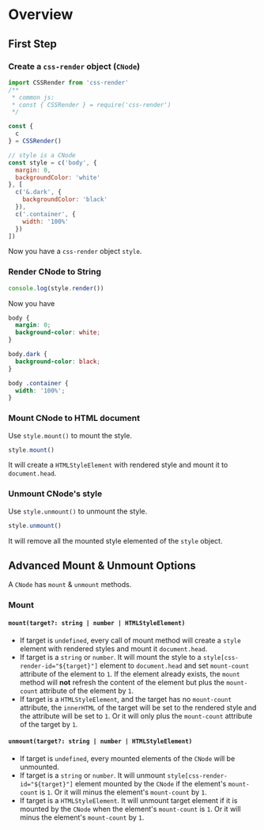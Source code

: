 # Overview
## First Step
### Create a `css-render` object (`CNode`)
```js
import CSSRender from 'css-render'
/**
 * common js:
 * const { CSSRender } = require('css-render')
 */

const {
  c
} = CSSRender()

// style is a CNode
const style = c('body', {
  margin: 0,
  backgroundColor: 'white'
}, [
  c('&.dark', {
    backgroundColor: 'black'
  }),
  c('.container', {
    width: '100%'
  })
])
```
Now you have a `css-render` object `style`.
### Render CNode to String
```js
console.log(style.render())
```
Now you have
```css
body {
  margin: 0;
  background-color: white;
}

body.dark {
  background-color: black;
}

body .container {
  width: '100%';
}
```
### Mount CNode to HTML document
Use `style.mount()` to mount the style.
```js
style.mount()
```
It will create a `HTMLStyleElement` with rendered style and mount it to `document.head`.
### Unmount CNode's style
Use `style.unmount()` to unmount the style.
```js
style.unmount()
```
It will remove all the mounted style elemented of the `style` object.

## Advanced Mount & Unmount Options
A `CNode` has `mount` & `unmount` methods.
### Mount
#### `mount(target?: string | number | HTMLStyleElement)`
- If target is `undefined`, every call of mount method will create a `style` element with rendered styles and mount it `document.head`.
- If target is a `string` or `number`. It will mount the style to a `style[css-render-id="${target}"]` element to `document.head` and set `mount-count` attribute of the element to `1`. If the element already exists, the `mount` method will **not** refresh the content of the element but plus the `mount-count` attribute of the element by `1`.
- If target is a `HTMLStyleElement`, and the target has no `mount-count` attribute, the `innerHTML` of the target will be set to the rendered style and the attribute will be set to `1`. Or it will only plus the `mount-count` attribute of the target by `1`.
#### `unmount(target?: string | number | HTMLStyleElement)`
- If target is `undefined`, every mounted elements of the `CNode` will be unmounted.
- If target is a `string` or `number`. It will unmount `style[css-render-id="${target}"]` element mounted by the `CNode` if the element's `mount-count` is `1`. Or it will minus the element's `mount-count` by `1`.
- If target is a `HTMLStyleElement`. It will unmount target element if it is mounted by the `CNode` when the element's `mount-count` is `1`. Or it will minus the element's `mount-count` by `1`.